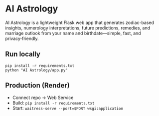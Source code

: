 # AI Astrology

AI Astrology is a lightweight Flask web app that generates zodiac-based insights, numerology interpretations, future predictions, remedies, and marriage outlook from your name and birthdate—simple, fast, and privacy‑friendly.

## Run locally
```
pip install -r requirements.txt
python "AI Astrology/app.py"
```

## Production (Render)
- Connect repo → Web Service
- Build: `pip install -r requirements.txt`
- Start: `waitress-serve --port=$PORT wsgi:application`

